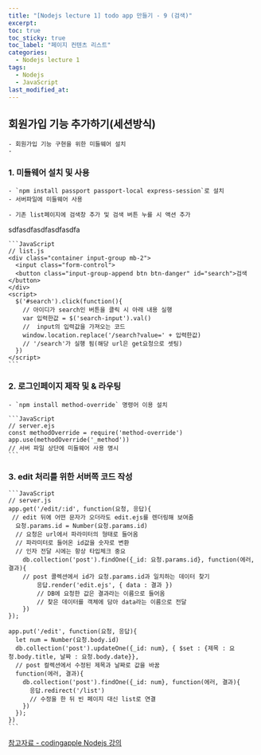 ```yaml
---
title: "[Nodejs lecture 1] todo app 만들기 - 9 (검색)"
excerpt:
toc: true
toc_sticky: true
toc_label: "페이지 컨텐츠 리스트"
categories:
  - Nodejs lecture 1
tags:
  - Nodejs
  - JavaScript
last_modified_at:
---
```


## **회원가입 기능 추가하기(세션방식)**

    - 회원가입 기능 구현을 위한 미들웨어 설치
    -

### 1. 미들웨어 설치 및 사용

    - `npm install passport passport-local express-session`로 설치
    - 서버파일에 미들웨어 사용

    - 기존 list페이지에 검색창 추가 및 검색 버튼 누를 시 액션 추가

sdfasdfasdfasdfasdfa

    ```JavaScript
    // list.js
    <div class="container input-group mb-2">
      <input class="form-control">
      <button class="input-group-append btn btn-danger" id="search">검색</button>
    </div>
    <script>
      $('#search').click(function(){
        // 아이디가 search인 버튼을 클릭 시 아래 내용 실행
        var 입력한값 = $('search-input').val()
        //  input의 입력값을 가져오는 코드
        window.location.replace('/search?value=' + 입력한값)
        // '/search'가 실행 됨(해당 url은 get요청으로 셋팅)
      })
    </script>
    ```

### 2. 로그인페이지 제작 및 & 라우팅

    - `npm install method-override` 명령어 이용 설치

    ```JavaScript
    // server.ejs
    const methodOverride = require('method-override')
    app.use(methodOverride('_method'))
    // 서버 파일 상단에 미들웨어 사용 명시
    ```

### 3. edit 처리를 위한 서버쪽 코드 작성

    ```JavaScript
    // server.js
    app.get('/edit/:id', function(요청, 응답){
     // edit 뒤에 어떤 문자가 오더라도 edit.ejs를 렌더링해 보여줌
      요청.params.id = Number(요청.params.id)
      // 요청은 url에서 파라미터의 형태로 들어옴
      // 파라미터로 들어온 id값을 숫자로 변환
      // 인자 전달 시에는 항상 타입체크 중요
        db.collection('post').findOne({_id: 요청.params.id}, function(에러, 결과){
        // post 콜렉션에서 id가 요청.params.id과 일치하는 데이터 찾기
            응답.render('edit.ejs', { data : 결과 })
            // DB에 요청한 값은 결과라는 이름으로 들어옴
            // 찾은 데이터를 객체에 담아 data라는 이름으로 전달
        })
    });

    app.put('/edit', function(요청, 응답){
      let num = Number(요청.body.id)
      db.collection('post').updateOne({_id: num}, { $set : {제목 : 요청.body.title, 날짜 : 요청.body.date}},
      // post 컬렉션에서 수정된 제목과 날짜로 값을 바꿈
      function(에러, 결과){
        db.collection('post').findOne({_id: num}, function(에러, 결과){
          응답.redirect('/list')
          // 수정을 한 뒤 빈 페이지 대신 list로 연결
        })
      });
    })
    ```

[참고자료 - codingapple Nodejs 강의](https://codingapple.com/course/node-express-mongodb-server/)
